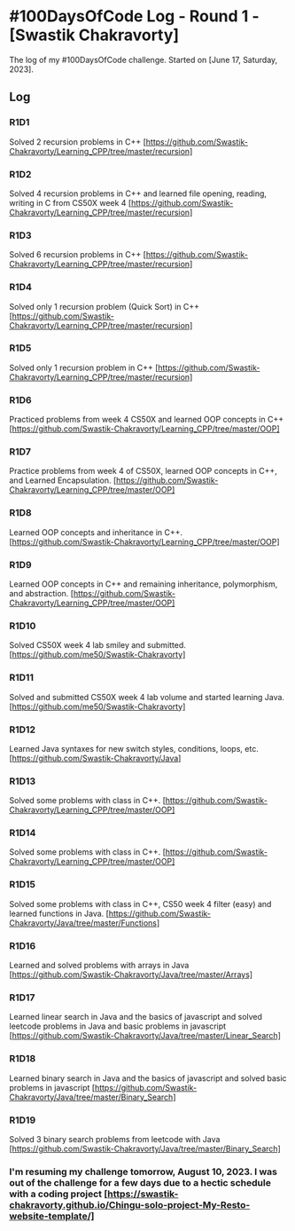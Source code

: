 # #100DaysOfCode Log - Round 1 - [Swastik Chakravorty]

The log of my #100DaysOfCode challenge. Started on [June 17, Saturday, 2023].

## Log

### R1D1 
Solved 2 recursion problems in C++ [https://github.com/Swastik-Chakravorty/Learning_CPP/tree/master/recursion]

### R1D2 
Solved 4 recursion problems in C++ and learned file opening, reading, writing in C from CS50X week 4 [https://github.com/Swastik-Chakravorty/Learning_CPP/tree/master/recursion]

### R1D3 
Solved 6 recursion problems in C++ [https://github.com/Swastik-Chakravorty/Learning_CPP/tree/master/recursion]

### R1D4 
Solved only 1 recursion problem (Quick Sort) in C++ [https://github.com/Swastik-Chakravorty/Learning_CPP/tree/master/recursion]

### R1D5 
Solved only 1 recursion problem in C++ [https://github.com/Swastik-Chakravorty/Learning_CPP/tree/master/recursion]

### R1D6 
Practiced problems from week 4 CS50X and learned OOP concepts in C++ [https://github.com/Swastik-Chakravorty/Learning_CPP/tree/master/OOP]

### R1D7 
Practice problems from week 4 of CS50X, learned OOP concepts in C++, and Learned Encapsulation. [https://github.com/Swastik-Chakravorty/Learning_CPP/tree/master/OOP]

### R1D8 
Learned OOP concepts and inheritance in C++. [https://github.com/Swastik-Chakravorty/Learning_CPP/tree/master/OOP]

### R1D9 
Learned OOP concepts in C++ and remaining inheritance, polymorphism, and abstraction. [https://github.com/Swastik-Chakravorty/Learning_CPP/tree/master/OOP]

### R1D10 
Solved CS50X week 4 lab smiley and submitted. [https://github.com/me50/Swastik-Chakravorty]

### R1D11 
Solved and submitted CS50X week 4 lab volume and started learning Java. [https://github.com/me50/Swastik-Chakravorty]

### R1D12 
Learned Java syntaxes for new switch styles, conditions, loops, etc. [https://github.com/Swastik-Chakravorty/Java]

### R1D13 
Solved some problems with class in C++. [https://github.com/Swastik-Chakravorty/Learning_CPP/tree/master/OOP]

### R1D14 
Solved some problems with class in C++. [https://github.com/Swastik-Chakravorty/Learning_CPP/tree/master/OOP]

### R1D15 
Solved some problems with class in C++, CS50 week 4 filter (easy) and learned functions in Java. [https://github.com/Swastik-Chakravorty/Java/tree/master/Functions]

### R1D16 
Learned and solved problems with arrays in Java [https://github.com/Swastik-Chakravorty/Java/tree/master/Arrays]

### R1D17 
Learned linear search in Java and the basics of javascript and solved leetcode problems in Java and basic problems in javascript [https://github.com/Swastik-Chakravorty/Java/tree/master/Linear_Search]

### R1D18 
Learned binary search in Java and the basics of javascript and solved basic problems in javascript [https://github.com/Swastik-Chakravorty/Java/tree/master/Binary_Search]

### R1D19 
Solved 3 binary search problems from leetcode with Java [https://github.com/Swastik-Chakravorty/Java/tree/master/Binary_Search]

### I'm resuming my challenge tomorrow, August 10, 2023. I was out of the challenge for a few days due to a hectic schedule with a coding project [https://swastik-chakravorty.github.io/Chingu-solo-project-My-Resto-website-template/]
